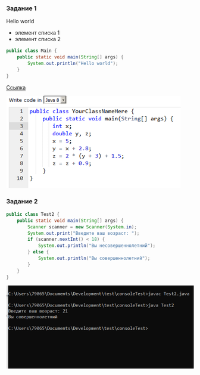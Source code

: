 
### Задание 1
Hello world
- элемент списка 1
- элемент списка 2

```java
public class Main {
    public static void main(String[] args) {
        System.out.println("Hello world");
    }
}
```
[Ссылка](Test1.md)

![Изображение1](3.1.png)

### Задание 2
```java
public class Test2 {
    public static void main(String[] args) {
        Scanner scanner = new Scanner(System.in);
        System.out.print("Введите ваш возраст: ");
        if (scanner.nextInt() < 18) {
            System.out.println("Вы несовершеннолетний");
        } else {
            System.out.println("Вы совершеннолетний");
        }
    }
}
```
![Изображение2](img.png)